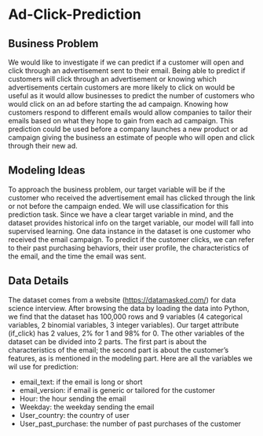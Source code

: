 # Ad-Click-Prediction

## Business Problem
We would like to investigate if we can predict if a customer will open and click through an advertisement sent to their email. Being able to predict if customers will click through an advertisement or knowing which advertisements certain customers are more likely to click on would be useful as it would allow businesses to predict the number of customers who would click on an ad before starting the ad campaign. Knowing how customers respond to different emails would allow companies to tailor their emails based on what they hope to gain from each ad campaign. This prediction could be used before a company launches a new product or ad campaign giving the business an estimate of people who will open and click through their new ad.

## Modeling Ideas
To approach the business problem, our target variable will be if the customer who received the advertisement email has clicked through the link or not before the campaign ended. We will use classification for this prediction task. Since we have a clear target variable in mind, and the dataset provides historical info on the target variable, our model will fall into supervised learning. One data instance in the dataset is one customer who received the email campaign. To predict if the customer clicks, we can refer to their past purchasing behaviors, their user profile, the characteristics of the email, and the time the email was sent.

## Data Details
The dataset comes from a website (https://datamasked.com/) for data science interview. After browsing the data by loading the data into Python, we find that the dataset has 100,000 rows and 9 variables (4 categorical variables, 2 binomial variables, 3 integer variables). Our target attribute (if_click) has 2 values, 2% for 1 and 98% for 0. The other variables of the dataset can be divided into 2 parts. The first part is about the characteristics of the email; the second part is about the customer’s features, as is mentioned in the modeling part. Here are all the variables we wil use for prediction:
- email_text: if the email is long or short
- email_version: if email is generic or tailored for the customer
- Hour: the hour sending the email
- Weekday: the weekday sending the email
- User_country: the country of user
- User_past_purchase: the number of past purchases of the customer
